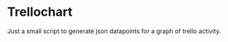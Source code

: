 Trellochart
===========

Just a small script to generate json datapoints for a graph of trello activity.
